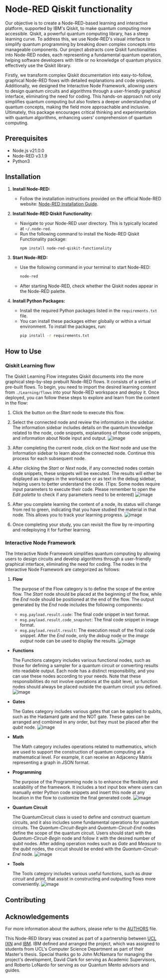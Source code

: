 # Node-RED Qiskit functionality
Our objective is to create a Node-RED-based learning and interactive platform, supported by IBM's Qiskit, to make quantum computing more accessible. Qiskit, a powerful quantum computing library, has a steep learning curve. To address this, we use Node-RED's visual interface to simplify quantum programming by breaking down complex concepts into manageable components. Our project abstracts core Qiskit functionalities into Node-RED nodes, each representing a fundamental quantum operation, helping software developers with little or no knowledge of quantum physics effectively use the Qiskit library.

Firstly, we transform complex Qiskit documentation into easy-to-follow, graphical Node-RED flows with detailed explanations and code snippets. Additionally, we designed the Interactive Node Framework, allowing users to design quantum circuits and algorithms through a user-friendly graphical interface, eliminating the need for coding. This hands-on approach not only simplifies quantum computing but also fosters a deeper understanding of quantum concepts, making the field more approachable and inclusive. Ultimately, this package encourages critical thinking and experimentation with quantum algorithms, enhancing users' comprehension of quantum computing.
## Prerequisites
- Node.js v21.0.0
- Node-RED v3.1.9
- Python3
## Installation
1. **Install Node-RED:**
   - Follow the installation instructions provided on the official Node-RED website: [Node-RED Installation Guide](https://nodered.org/docs/getting-started/local).

2. **Install Node-RED Qiskit Functionality:**
   - Navigate to your Node-RED user directory. This is typically located at `~/.node-red`.
   - Run the following command to install the Node-RED Qiskit Functionality package:
     ```bash
     npm install node-red-qiskit-functionality
     ```

3. **Start Node-RED:**
   - Use the following command in your terminal to start Node-RED:
     ```bash
     node-red
     ```
   - After starting Node-RED, check whether the Qiskit nodes appear in the Node-RED palette.

4. **Install Python Packages:**
   - Install the required Python packages listed in the `requirements.txt` file.
   - You can install these packages either globally or within a virtual environment. To install the packages, run:
     ```bash
     pip install -r requirements.txt
     ```
## How to Use
### Qiskit Learning flow
The Qiskit Learning Flow integrates Qiskit documents into the more graphical step-by-step prebuilt Node-RED flows. It consists of a series of pre-built flows. To begin, you need to import the desired learning content from `./Learning/flows` into your Node-RED workspace and deploy it. Once deployed, you can follow these steps to explore and learn from the content in the flow:

1. Click the button on the _Start_ node to execute this flow.

2. Select the connected node and review the information in the sidebar. The information sidebar includes details on the quantum knowledge related to the node, code snippets, explanations of those code snippets, and information about Node input and output.
![image](./assets/Learning_flow_step2.jpg)

1. After completing the current node, click on the _Next_ node and use the Information sidebar to learn about the connected node. Continue this process for each subsequent node.

2. After clicking the _Start_ or _Next_ node, if any connected nodes contain code snippets, these snippets will be executed. The results will either be displayed as images in the workspace or as text in the debug sidebar, helping users to better understand the code. (Tips: Some nodes require input parameters to execute their code. Please remember to open the _Edit palette_ to check if any parameters need to be entered)
![image](./assets/Learning_flow_step4.jpg)

1. After you complete learning the content of a node, its status will change from red to green, indicating that you have studied the material in that node. This allows you to track your learning progress.
![image](./assets/Learning_flow_step5.jpg)

1. Once completing your study, you can revisit the flow by re-importing and redeploying it for further learning.

### Interactive Node Framework
The Interactive Node Framework simplifies quantum computing by allowing users to design circuits and develop algorithms through a user-friendly graphical interface, eliminating the need for coding. The nodes in the Interactive Node Framework are categorized as follows:
1. **Flow**

    The purpose of the Flow category is to define the scope of the entire flow. The _Start_ node should be placed at the beginning of the flow, while the _End_ node should be positioned at the end of the flow. The output generated by the _End_ node includes the following components:
    - `msg.payload.result.code`: The final code snippet in text format.
    - `msg.payload.result.code_snapshot`: The final code snippet in image format.
    - `msg.payload.result.result`: The execution result of the final code snippet.
    After the _End_ node, only the _debug_ node or the _image output_ node can be used to display the results.
    ![image](./assets/Interactive_flow.png)

- **Functions**

    The Functions category includes various functional nodes, such as those for defining a sampler for a quantum circuit or converting results into readable output. Each node has a distinct responsibility, and you can use these nodes according to your needs. Note that these responsibilities do not involve operations at the qubit level, so function nodes should always be placed outside the quantum circuit you defined.
    ![image](./assets/Interactive_functions.png)

- **Gates**

    The Gates category includes various gates that can be applied to qubits, such as the Hadamard gate and the NOT gate. These gates can be arranged and combined in any order, but they must be placed after the _qubit_ node.
    ![image](./assets/Interactive_gates.png)
    

- **Math**

    The Math category includes operations related to mathematics, which are used to support the construction of quantum computing at a mathematical level. For example, it can receive an Adjacency Matrix representing a graph in JSON format.

- **Programming**

    The purpose of the Programming node is to enhance the flexibility and scalability of the framework. It includes a text input box where users can manually enter Python code snippets and insert this node at any location in the flow to customize the final generated code.
    ![image](./assets/Interactive_programming.png)

- **Quantum Circuit**

    The QuantumCircuit class is used to define and construct quantum circuits, and it also includes some fundamental operations for quantum circuits. The _Quantum-Circuit-Begin_ and _Quantum-Circuit-End_ nodes define the scope of the quantum circuit. Users should start with the _Quantum-Circuit-Begin_ node and follow it with the desired number of _qubit_ nodes. After adding operation nodes such as _Gate_ and _Measure_ to the _qubit_ nodes, the circuit should be ended with the _Quantum-Circuit-End_ node.
    ![image](./assets/Interactive_quantum_circuit.png)

- **Tools**

    The Tools category includes various useful functions, such as _draw circuit_ and _print_, that assist in constructing and outputting flows more conveniently.
    ![image](./assets/Interactive_tools.png)

## Contributing
## Acknowledgements
For more information about the authors, please refer to the [AUTHORS](./AUTHORS) file.

This Node-RED library was created as part of a partnership between [UCL IXN](https://www.ucl.ac.uk/computer-science/collaborate/ucl-industry-exchange-network-ucl-ixn) and [IBM](https://www.ibm.com/uk-en). IBM defined and arranged the project, which was assigned to students from UCL's Computer Science Department as part of their Master's thesis.  Special thanks go to John McNamara for managing the project's development, David Clark for serving as Academic Supervisors, and Roberto LoNardo for serving as our Quantum Mento advisors and guides.
